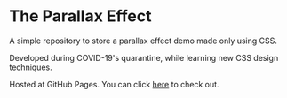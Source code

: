 # The Parallax Effect
A simple repository to store a parallax effect demo made only using CSS.

Developed during COVID-19's quarantine, while learning new CSS design techniques.

Hosted at GitHub Pages. You can click [here](http://absd2.github.io/parallax-effect) to check out.

